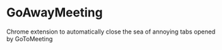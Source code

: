 GoAwayMeeting
=============

Chrome extension to automatically close the sea of annoying tabs opened by GoToMeeting
